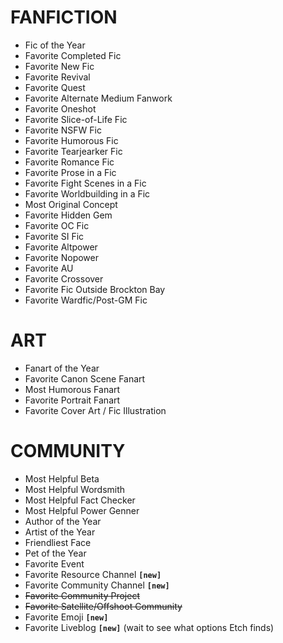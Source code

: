 # FANFICTION

- Fic of the Year
- Favorite Completed Fic
- Favorite New Fic
- Favorite Revival
- Favorite Quest
- Favorite Alternate Medium Fanwork
- Favorite Oneshot
- Favorite Slice-of-Life Fic
- Favorite NSFW Fic
- Favorite Humorous Fic
- Favorite Tearjearker Fic
- Favorite Romance Fic
- Favorite Prose in a Fic
- Favorite Fight Scenes in a Fic
- Favorite Worldbuilding in a Fic
- Most Original Concept
- Favorite Hidden Gem
- Favorite OC Fic
- Favorite SI Fic
- Favorite Altpower
- Favorite Nopower
- Favorite AU
- Favorite Crossover
- Favorite Fic Outside Brockton Bay
- Favorite Wardfic/Post-GM Fic

# ART

- Fanart of the Year
- Favorite Canon Scene Fanart
- Most Humorous Fanart
- Favorite Portrait Fanart
- Favorite Cover Art / Fic Illustration

# COMMUNITY

- Most Helpful Beta
- Most Helpful Wordsmith
- Most Helpful Fact Checker
- Most Helpful Power Genner
- Author of the Year
- Artist of the Year
- Friendliest Face
- Pet of the Year
- Favorite Event
- Favorite Resource Channel **`[new]`**
- Favorite Community Channel **`[new]`**
- ~~Favorite Community Project~~
- ~~Favorite Satellite/Offshoot Community~~
- Favorite Emoji **`[new]`**
- Favorite Liveblog **`[new]`** (wait to see what options Etch finds)
